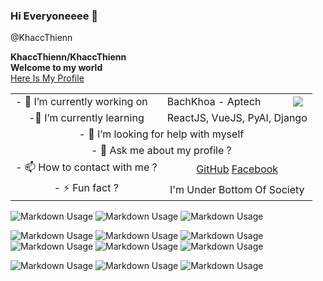 ### Hi Everyoneeee 👋
@KhaccThienn

**KhaccThienn/KhaccThienn**
<br>
**Welcome to my world**
<br>
[Here Is My Profile](https://khaccthienn.github.io/introduce/#!/)

<table>
    <tr>
       <td>- 🔭 I’m currently working on </td> 
       <td>BachKhoa - Aptech</td>
       <td><img src="https://product.bachkhoa-aptech.edu.vn:33/Resources/Images/logo-bkap-edu.png"></td>
    </tr>
    <tr style="text-align: center">
       <td>-🌱 I’m currently learning</td> 
       <td colspan="2"> ReactJS, VueJS, PyAI, Django</td>
    </tr>
    <tr style="text-align: center">
       <td colspan="3">- 🤔 I’m looking for help with myself</td> 
    </tr>
    <tr style="text-align: center">
       <td colspan="3">- 💬 Ask me about my profile ?</td> 
    </tr>
    <tr style="text-align: center">
       <td>- 📫 How to contact with me ?</td> 
       <td colspan="2"> <a href="https://github.com/KhaccThienn">GitHub</a> <a href="https://facebook.com/le.khac.thien.311003">Facebook</a></td>
    </tr>
    <tr style="text-align: center">
       <td>- ⚡ Fun fact ?</td> 
       <td colspan="2"> I'm Under Bottom Of Society</td>
    </tr>
</table>

![Markdown Usage](http://github-profile-summary-cards.vercel.app/api/cards/profile-details?username=KhaccThienn&theme=2077)
![Markdown Usage](http://github-profile-summary-cards.vercel.app/api/cards/repos-per-language?username=KhaccThienn&theme=2077)
![Markdown Usage](http://github-profile-summary-cards.vercel.app/api/cards/stats?username=KhaccThienn&theme=2077)

![Markdown Usage](https://img.shields.io/static/v1?label=KhaccThienn&message=✔&color=brightgreen)
![Markdown Usage](https://img.shields.io/static/v1?label=HTML5&message=❌Untracked&color=red)
![Markdown Usage](https://img.shields.io/static/v1?label=CSS3&message=❌Untracked&color=blue)
![Markdown Usage](https://img.shields.io/static/v1?label=Javascript&message=❌Untracked&color=yellow)
![Markdown Usage](https://img.shields.io/static/v1?label=ReactJS&message=✔Modified&color=blue)
![Markdown Usage](https://img.shields.io/static/v1?label=AngularJS&message=✔&nbsp;Tracked&color=success)

![Markdown Usage](https://img.shields.io/static/v1?label=KhaccThienn&message=✔108,000&color=important)
![Markdown Usage](https://img.shields.io/static/v1?label=KhaccThienn&message=✔108,000&color=critical)
![Markdown Usage](https://img.shields.io/static/v1?label=KhaccThienn&message=✔108,000&color=blueviolet)